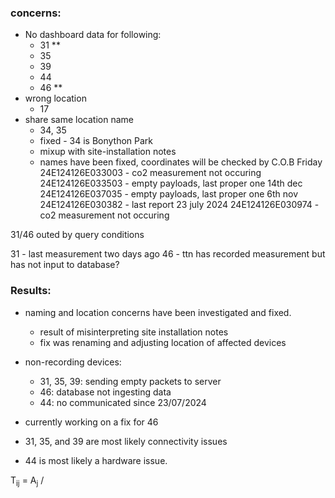 ### concerns:
- No dashboard data for following:
	- 31 **
	- 35
	- 39
	- 44
	- 46 **
- wrong location
	- 17
- share same location name
	- 34, 35
	- fixed - 34 is Bonython Park
	- mixup with site-installation notes
	- names have been fixed, coordinates will be checked by C.O.B Friday
24E124126E033003 - co2 measurement not occuring
24E124126E033503 - empty payloads, last proper one 14th dec
24E124126E037035 - empty payloads, last proper one 6th nov
24E124126E030382 - last report 23 july 2024
24E124126E030974 - co2 measurement not occuring

31/46 outed by query conditions

31 - last measurement two days ago
46 - ttn has recorded measurement but has not input to database?

### Results:
- naming and location concerns have been investigated and fixed. 
	- result of misinterpreting site installation notes
	- fix was renaming and adjusting location of affected devices
- non-recording devices:
	- 31, 35, 39: sending empty packets to server
	- 46: database not ingesting data
	- 44: no communicated since 23/07/2024

- currently working on a fix for 46
- 31, 35, and 39 are most likely connectivity issues
- 44 is most likely a hardware issue.

T<sub>ij</sub> = A<sub>j</sub> / 
